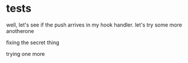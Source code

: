 # tests

well, let's see if the push arrives in my hook handler.
let's try some more
anotherone

fixing the secret thing

trying one more


